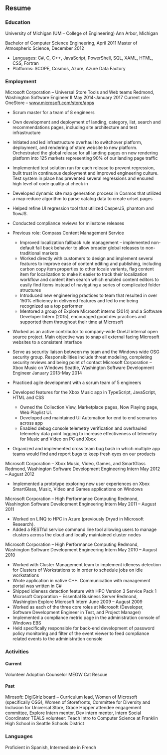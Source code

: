 ## Resume

### Education

University of Michigan
(UM – College of Engineering)
Ann Arbor, Michigan

Bachelor of Computer Science Engineering, April 2011
Master of Atmospheric Science, December 2012
- Languages: C#, C, C++, JavaScript, PowerShell, SQL, XAML, HTML, CSS, Fortran
- Platforms: SCOPE, Cosmos, Azure, Azure Data Factory

### Employment

Microsoft Corporation – Universal Store Tools and Web teams Redmond, Washington
Software Engineer II May 2014-January 2017
Current role: OneStore – www.microsoft.com/store/apps
  - Scrum master for a team of 8 engineers
  - Own development and deployment of landing, category, list, search and recommendations
pages, including site architecture and test infrastructure
  - Initiated and led infrastructure overhaul to switchover platform, deployment, and rendering of
store website to new platform. Orchestrated the global release for all landing pages on new
rendering platform into 125 markets representing 90% of our landing page traffic
  - Implemented test solution run for each release to prevent regression, built trust in continuous
deployment and improved engineering culture. Test system in place has prevented several
regressions and ensured high level of code quality at check in
  - Developed dynamic site map generation process in Cosmos that utilized a map reduce
algorithm to parse catalog data to create urlset pages
  - Helped refine UI regression tool that utilized CasperJS, phantom and flowJS.
  - Conducted compliance reviews for milestone releases
- Previous role: Compass Content Management Service
  - Improved localization fallback rule management – implemented non-default fall back
behavior to allow broader global releases to non-traditional markets
  - Worked directly with customers to design and implement several features to improve ease of
content editing and publishing, including carbon copy item properties to other locale variants,
flag content item for localization to make it easier to track their localization workflow and
content item search which enabled content editors to easily find items instead of navigating a
series of complicated folder structures
  - Introduced new engineering practices to team that resulted in over 150% efficiency in
delivered features and led to me being recognized as a top performer
  - Mentored a group of Explore Microsoft interns (2014) and a Software Developer Intern
(2015), encouraged good dev practices and supported them throughout their time at Microsoft
- Worked as an active contributor to company-wide OneUI internal open source project. Main objective
was to snap all external facing Microsoft websites to a consistent interface
- Serve as security liaison between my team and the Windows wide OSG security group.
Responsibilities include threat modeling, completing security reviews and being point of contact
Microsoft Corporation – Xbox Music on Windows Seattle, Washington
Software Development Engineer January 2013-May 2014
- Practiced agile development with a scrum team of 5 engineers
- Developed features for the Xbox Music app in TypeScript, JavaScript, HTML and CSS
  - Owned the Collection View, Marketplace pages, Now Playing page, Web Playlist UI.
  - Developed and maintained UI Automation for end to end scenarios across app
  - Enabled debug console telemetry verification and overhauled telemetry data point logging to
increase effectiveness of telemetry for Music and Video on PC and Xbox

- Organized and implemented cross team bug bash in which multiple app teams would find and report
bugs to keep fresh eyes on our products

Microsoft Corporation – Xbox Music, Video, Games, and SmartGlass Redmond, Washington
Software Development Engineering Intern May 2012 – August 2012
- Implemented a prototype exploring new user experiences on Xbox SmartGlass, Music, Video and
Games applications on Windows

Microsoft Corporation – High Performance Computing Redmond, Washington
Software Development Engineering Intern May 2011 – August 2011
- Worked on LINQ to HPC in Azure (previously Dryad in Microsoft Research).
- Added a RESTful service command line tool allowing users to manage clusters across the cloud and
locally maintained cluster nodes

Microsoft Corporation – High Performance Computing Redmond, Washington
Software Development Engineering Intern May 2010 – August 2010
- Worked with Cluster Management team to implement idleness detection for Clusters of Workstations
to in order to schedule jobs on idle workstations
- Wrote application in native C++. Communication with management portal was written in C#
- Shipped idleness detection feature with HPC Version 3 Service Pack 1
Microsoft Corporation – Essential Business Server Redmond, Washington
Explore Microsoft Intern June 2009 – August 2009
- Worked as each of the three core roles at Microsoft (Developer, Software Development Engineer in
Test, and Project Manager)
- Implemented a compliance metric page in the administration console of Windows EBS
- Held specifically responsible for back-end development of password policy monitoring and filter of the
event viewer to feed compliance related events to the administration console

### Activities
#### Current
Volunteer Adoption Counselor MEOW Cat Rescue

#### Past
Mirosoft: DigiGirlz board – Curriculum lead, Women of Microsoft (specifically OSG), Women of Storefronts,
Committee for Diversity and Inclusion for Universal Store, Grace Hopper attendee engagement committee,
Explore Intern mentor, Dev intern mentor, Intern Social Coordinator
TEALS volunteer: Teach Intro to Computer Science at Franklin High School in Seattle Schools District

### Languages
Proficient in Spanish, Intermediate in French